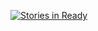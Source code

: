 [![Stories in Ready](https://badge.waffle.io/jpeterson/explore-waffle.png?label=ready&title=Ready)](http://waffle.io/jpeterson/explore-waffle)